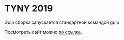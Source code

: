 # TYNY 2019

Gulp сборка запускается стандартной командой gulp



Посмотреть сайт можно  [по ссылке](https://dvvinfo.github.io/test-tyny-2019/).


